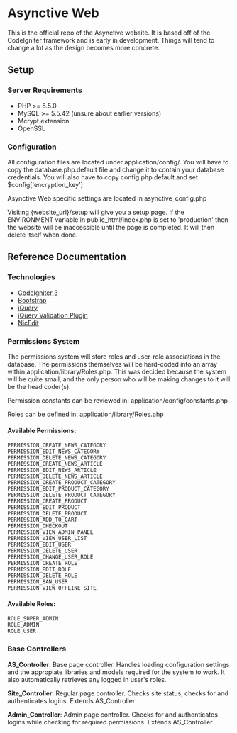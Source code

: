 # Asynctive Web
This is the official repo of the Asynctive website. It is based off of the CodeIgniter framework 
and is early in development. Things will tend to change a lot as the design becomes more concrete.

## Setup
### Server Requirements
+ PHP >= 5.5.0
+ MySQL >= 5.5.42 (unsure about earlier versions)
+ Mcrypt extension
+ OpenSSL

### Configuration
All configuration files are located under application/config/. You will have to copy the database.php.default 
file and change it to contain your database credentials. You will also have to copy config.php.default and 
set $config['encryption_key']

Asynctive Web specific settings are located in asynctive_config.php

Visiting {website\_url}/setup will give you a setup page. If the ENVIRONMENT variable in public\_html/index.php 
is set to 'production' then the website will be inaccessible until the page is completed. It will then delete itself 
when done.

## Reference Documentation
### Technologies
+ [CodeIgniter 3](http://www.codeigniter.com/)
+ [Bootstrap](http://getbootstrap.com/)
+ [jQuery](https://jquery.com/)
+ [jQuery Validation Plugin](http://jqueryvalidation.org/)
+ [NicEdit](http://nicedit.com)

### Permissions System
The permissions system will store roles and user-role associations in the database. The permissions 
themselves will be hard-coded into an array within application/library/Roles.php. This was decided 
because the system will be quite small, and the only person who will be making changes to it will 
be the head coder(s). 

Permission constants can be reviewed in: application/config/constants.php

Roles can be defined in: application/library/Roles.php

#### Available Permissions:
	PERMISSION_CREATE_NEWS_CATEGORY
	PERMISSION_EDIT_NEWS_CATEGORY
	PERMISSION_DELETE_NEWS_CATEGORY
	PERMISSION_CREATE_NEWS_ARTICLE
	PERMISSION_EDIT_NEWS_ARTICLE
	PERMISSION_DELETE_NEWS_ARTICLE
	PERMISSION_CREATE_PRODUCT_CATEGORY
	PERMISSION_EDIT_PRODUCT_CATEGORY
	PERMISSION_DELETE_PRODUCT_CATEGORY
	PERMISSION_CREATE_PRODUCT
	PERMISSION_EDIT_PRODUCT
	PERMISSION_DELETE_PRODUCT
	PERMISSION_ADD_TO_CART
	PERMISSION_CHECKOUT
	PERMISSION_VIEW_ADMIN_PANEL
	PERMISSION_VIEW_USER_LIST
	PERMISSION_EDIT_USER
	PERMISSION_DELETE_USER
	PERMISSION_CHANGE_USER_ROLE
	PERMISSION_CREATE_ROLE
	PERMISSION_EDIT_ROLE
	PERMISSION_DELETE_ROLE
	PERMISSION_BAN_USER
	PERMISSION_VIEW_OFFLINE_SITE
	
#### Available Roles:
	ROLE_SUPER_ADMIN
	ROLE_ADMIN
	ROLE_USER


### Base Controllers
**AS_Controller**: Base page controller. Handles loading configuration settings and the appropiate libraries and models required for the system to work.
It also automatically retrieves any logged in user's roles.

**Site_Controller**: Regular page controller. Checks site status, checks for and authenticates logins. Extends AS_Controller

**Admin_Controller**: Admin page controller. Checks for and authenticates logins while checking for required permissions. Extends AS_Controller